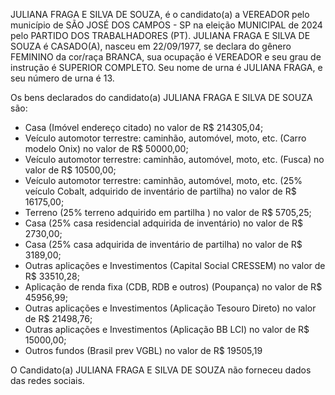JULIANA FRAGA E SILVA DE SOUZA, é o candidato(a) a VEREADOR pelo município de SÃO JOSÉ DOS CAMPOS - SP na eleição MUNICIPAL de 2024 pelo PARTIDO DOS TRABALHADORES (PT). JULIANA FRAGA E SILVA DE SOUZA é CASADO(A), nasceu em 22/09/1977, se declara do gênero FEMININO da cor/raça BRANCA, sua ocupação é VEREADOR e seu grau de instrução é SUPERIOR COMPLETO. Seu nome de urna é JULIANA FRAGA, e seu número de urna é 13.

Os bens declarados do candidato(a) JULIANA FRAGA E SILVA DE SOUZA são: 
- Casa (Imóvel endereço citado) no valor de R$ 214305,04;
- Veículo automotor terrestre: caminhão, automóvel, moto, etc. (Carro modelo Onix) no valor de R$ 50000,00;
- Veículo automotor terrestre: caminhão, automóvel, moto, etc. (Fusca) no valor de R$ 10500,00;
- Veículo automotor terrestre: caminhão, automóvel, moto, etc. (25% veículo Cobalt, adquirido de inventário de partilha) no valor de R$ 16175,00;
- Terreno (25% terreno adquirido em partilha ) no valor de R$ 5705,25;
- Casa (25% casa residencial adquirida de inventário) no valor de R$ 2730,00;
- Casa (25% casa adquirida de inventário de partilha) no valor de R$ 3189,00;
- Outras aplicações e Investimentos (Capital Social CRESSEM) no valor de R$ 33510,28;
- Aplicação de renda fixa (CDB, RDB e outros) (Poupança) no valor de R$ 45956,99;
- Outras aplicações e Investimentos (Aplicação Tesouro Direto) no valor de R$ 21498,76;
- Outras aplicações e Investimentos (Aplicação BB LCI) no valor de R$ 15000,00;
- Outros fundos (Brasil prev VGBL) no valor de R$ 19505,19

O Candidato(a) JULIANA FRAGA E SILVA DE SOUZA não forneceu dados das redes sociais.
